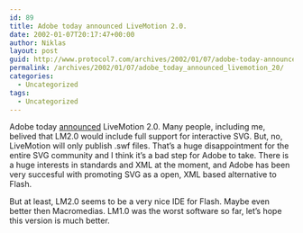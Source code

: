```yaml
---
id: 89
title: Adobe today announced LiveMotion 2.0.
date: 2002-01-07T20:17:47+00:00
author: Niklas
layout: post
guid: http://www.protocol7.com/archives/2002/01/07/adobe-today-announced-livemotion-20/
permalink: /archives/2002/01/07/adobe_today_announced_livemotion_20/
categories:
  - Uncategorized
tags:
  - Uncategorized
---
```

<div class='microid-80a6ec4d763c793022c58a271a5cd6fdc2ff1430'>
  <p>
    Adobe today <a href="http://www.adobe.com/aboutadobe/pressroom/pressreleases/200201/20020107livemotion.html">announced</a> LiveMotion 2.0. Many people, including me, belived that LM2.0 would include full support for interactive SVG. But, no, LiveMotion will only publish .swf files. That&#8217;s a huge disappointment for the entire SVG community and I think it&#8217;s a bad step for Adobe to take. There is a huge interests in standards and XML at the moment, and Adobe has been very succesful with promoting SVG as a open, XML based alternative to Flash.
  </p>
  
  <p>
    But at least, LM2.0 seems to be a very nice IDE for Flash. Maybe even better then Macromedias. LM1.0 was the worst software so far, let&#8217;s hope this version is much better.
  </p>
</div>